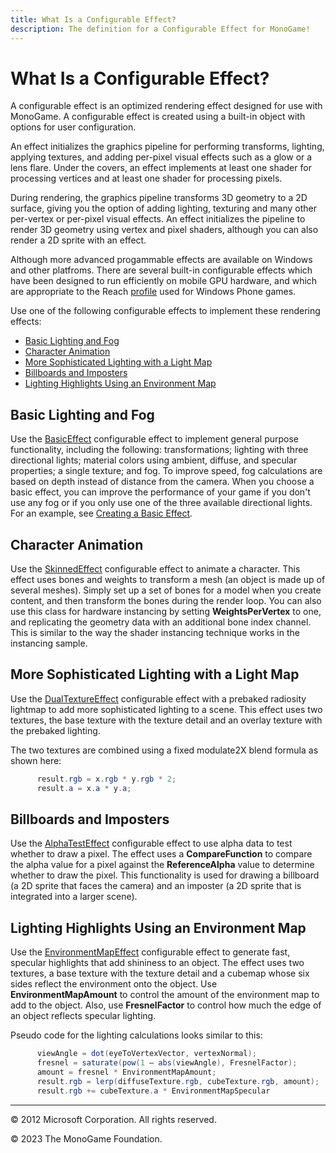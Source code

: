 ```yaml
---
title: What Is a Configurable Effect?
description: The definition for a Configurable Effect for MonoGame!
---
```


# What Is a Configurable Effect?

A configurable effect is an optimized rendering effect designed for use with MonoGame. A configurable effect is created using a built-in object with options for user configuration.

An effect initializes the graphics pipeline for performing transforms, lighting, applying textures, and adding per-pixel visual effects such as a glow or a lens flare. Under the covers, an effect implements at least one shader for processing vertices and at least one shader for processing pixels.

During rendering, the graphics pipeline transforms 3D geometry to a 2D surface, giving you the option of adding lighting, texturing and many other per-vertex or per-pixel visual effects. An effect initializes the pipeline to render 3D geometry using vertex and pixel shaders, although you can also render a 2D sprite with an effect.

Although more advanced progammable effects are available on Windows and other platfroms. There are several built-in configurable effects which have been designed to run efficiently on mobile GPU hardware, and which are appropriate to the Reach [profile](WhatIs_Profile.md) used for Windows Phone games.

Use one of the following configurable effects to implement these rendering effects:

* [Basic Lighting and Fog](#basic-lighting-and-fog)
* [Character Animation](#character-animation)
* [More Sophisticated Lighting with a Light Map](#more-sophisticated-lighting-with-a-light-map)
* [Billboards and Imposters](#billboards-and-imposters)
* [Lighting Highlights Using an Environment Map](#lighting-highlights-using-an-environment-map)

## Basic Lighting and Fog

Use the [BasicEffect](xref:Microsoft.Xna.Framework.Graphics.BasicEffect) configurable effect to implement general purpose functionality, including the following: transformations; lighting with three directional lights; material colors using ambient, diffuse, and specular properties; a single texture; and fog. To improve speed, fog calculations are based on depth instead of distance from the camera. When you choose a basic effect, you can improve the performance of your game if you don't use any fog or if you only use one of the three available directional lights. For an example, see [Creating a Basic Effect](../howto/HowTo_Create_a_BasicEffect.md).

## Character Animation

Use the [SkinnedEffect](xref:Microsoft.Xna.Framework.Graphics.SkinnedEffect) configurable effect to animate a character. This effect uses bones and weights to transform a mesh (an object is made up of several meshes). Simply set up a set of bones for a model when you create content, and then transform the bones during the render loop. You can also use this class for hardware instancing by setting **WeightsPerVertex** to one, and replicating the geometry data with an additional bone index channel. This is similar to the way the shader instancing technique works in the instancing sample.

## More Sophisticated Lighting with a Light Map

Use the [DualTextureEffect](xref:Microsoft.Xna.Framework.Graphics.DualTextureEffect) configurable effect with a prebaked radiosity lightmap to add more sophisticated lighting to a scene. This effect uses two textures, the base texture with the texture detail and an overlay texture with the prebaked lighting.

The two textures are combined using a fixed modulate2X blend formula as shown here:

```csharp
      result.rgb = x.rgb * y.rgb * 2;
      result.a = x.a * y.a;
```

## Billboards and Imposters

Use the [AlphaTestEffect](xref:Microsoft.Xna.Framework.Graphics.AlphaTestEffect) configurable effect to use alpha data to test whether to draw a pixel. The effect uses a **CompareFunction** to compare the alpha value for a pixel against the **ReferenceAlpha** value to determine whether to draw the pixel. This functionality is used for drawing a billboard (a 2D sprite that faces the camera) and an imposter (a 2D sprite that is integrated into a larger scene).

## Lighting Highlights Using an Environment Map

Use the [EnvironmentMapEffect](xref:Microsoft.Xna.Framework.Graphics.EnvironmentMapEffect) configurable effect to generate fast, specular highlights that add shininess to an object. The effect uses two textures, a base texture with the texture detail and a cubemap whose six sides reflect the environment onto the object. Use **EnvironmentMapAmount** to control the amount of the environment map to add to the object. Also, use **FresnelFactor** to control how much the edge of an object reflects specular lighting.

Pseudo code for the lighting calculations looks similar to this:

```csharp
      viewAngle = dot(eyeToVertexVector, vertexNormal);
      fresnel = saturate(pow(1 – abs(viewAngle), FresnelFactor);
      amount = fresnel * EnvironmentMapAmount;
      result.rgb = lerp(diffuseTexture.rgb, cubeTexture.rgb, amount);
      result.rgb += cubeTexture.a * EnvironmentMapSpecular
```

---

© 2012 Microsoft Corporation. All rights reserved.  

© 2023 The MonoGame Foundation.
